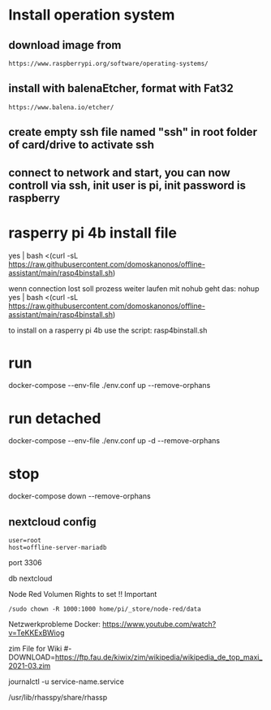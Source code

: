 # Install operation system
## download image from
    https://www.raspberrypi.org/software/operating-systems/
## install with balenaEtcher, format with Fat32
    https://www.balena.io/etcher/
## create empty ssh file named "ssh" in root folder of card/drive to activate ssh
## connect to network and start, you can now controll via ssh, init user is pi, init password is raspberry

# rasperry pi 4b install file

yes | bash <(curl -sL https://raw.githubusercontent.com/domoskanonos/offline-assistant/main/rasp4binstall.sh)


wenn connection lost soll prozess weiter laufen mit nohub geht das:
 nohup yes | bash <(curl -sL https://raw.githubusercontent.com/domoskanonos/offline-assistant/main/rasp4binstall.sh)



to install on a rasperry pi 4b use the script:
    rasp4binstall.sh

# run
docker-compose --env-file ./env.conf up --remove-orphans 

# run detached
docker-compose --env-file ./env.conf up -d --remove-orphans 

# stop
docker-compose down --remove-orphans


## nextcloud config
    user=root
    host=offline-server-mariadb

port 3306

db nextcloud

Node Red Volumen Rights to set !! Important
    
    /sudo chown -R 1000:1000 home/pi/_store/node-red/data


Netzwerkprobleme Docker:
https://www.youtube.com/watch?v=TeKKExBWiog




zim File for Wiki
#- DOWNLOAD=https://ftp.fau.de/kiwix/zim/wikipedia/wikipedia_de_top_maxi_2021-03.zim


journalctl -u service-name.service

/usr/lib/rhasspy/share/rhassp
